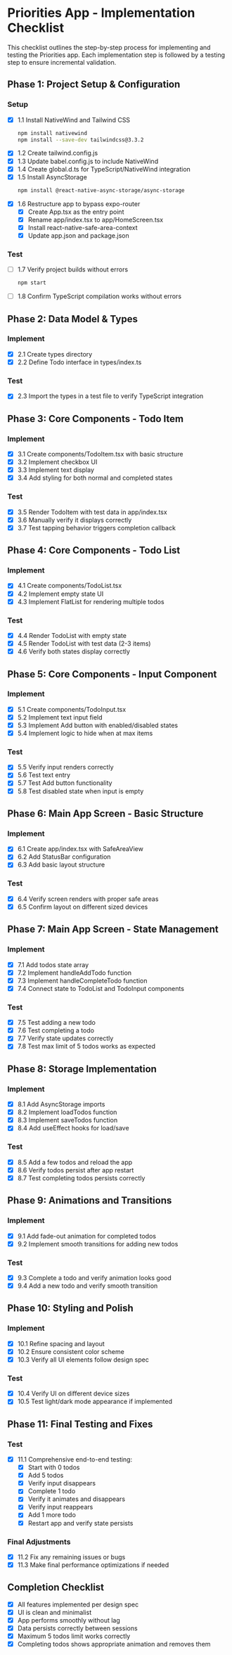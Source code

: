 # Priorities App - Implementation Checklist

This checklist outlines the step-by-step process for implementing and testing the Priorities app. Each implementation step is followed by a testing step to ensure incremental validation.

## Phase 1: Project Setup & Configuration

### Setup
- [x] 1.1 Install NativeWind and Tailwind CSS
  ```bash
  npm install nativewind
  npm install --save-dev tailwindcss@3.3.2
  ```
- [x] 1.2 Create tailwind.config.js
- [x] 1.3 Update babel.config.js to include NativeWind
- [x] 1.4 Create global.d.ts for TypeScript/NativeWind integration
- [x] 1.5 Install AsyncStorage
  ```bash
  npm install @react-native-async-storage/async-storage
  ```
- [x] 1.6 Restructure app to bypass expo-router
  - [x] Create App.tsx as the entry point
  - [x] Rename app/index.tsx to app/HomeScreen.tsx
  - [x] Install react-native-safe-area-context
  - [x] Update app.json and package.json
 
### Test
- [ ] 1.7 Verify project builds without errors
  ```bash
  npm start
  ```
- [ ] 1.8 Confirm TypeScript compilation works without errors

## Phase 2: Data Model & Types

### Implement
- [x] 2.1 Create types directory
- [x] 2.2 Define Todo interface in types/index.ts

### Test
- [x] 2.3 Import the types in a test file to verify TypeScript integration

## Phase 3: Core Components - Todo Item

### Implement
- [x] 3.1 Create components/TodoItem.tsx with basic structure
- [x] 3.2 Implement checkbox UI
- [x] 3.3 Implement text display
- [x] 3.4 Add styling for both normal and completed states

### Test
- [x] 3.5 Render TodoItem with test data in app/index.tsx
- [x] 3.6 Manually verify it displays correctly
- [x] 3.7 Test tapping behavior triggers completion callback

## Phase 4: Core Components - Todo List

### Implement
- [x] 4.1 Create components/TodoList.tsx
- [x] 4.2 Implement empty state UI
- [x] 4.3 Implement FlatList for rendering multiple todos

### Test
- [x] 4.4 Render TodoList with empty state
- [x] 4.5 Render TodoList with test data (2-3 items)
- [x] 4.6 Verify both states display correctly

## Phase 5: Core Components - Input Component

### Implement
- [x] 5.1 Create components/TodoInput.tsx
- [x] 5.2 Implement text input field
- [x] 5.3 Implement Add button with enabled/disabled states
- [x] 5.4 Implement logic to hide when at max items

### Test
- [x] 5.5 Verify input renders correctly
- [x] 5.6 Test text entry
- [x] 5.7 Test Add button functionality
- [x] 5.8 Test disabled state when input is empty

## Phase 6: Main App Screen - Basic Structure

### Implement
- [x] 6.1 Create app/index.tsx with SafeAreaView
- [x] 6.2 Add StatusBar configuration
- [x] 6.3 Add basic layout structure

### Test
- [x] 6.4 Verify screen renders with proper safe areas
- [x] 6.5 Confirm layout on different sized devices

## Phase 7: Main App Screen - State Management

### Implement
- [x] 7.1 Add todos state array
- [x] 7.2 Implement handleAddTodo function
- [x] 7.3 Implement handleCompleteTodo function
- [x] 7.4 Connect state to TodoList and TodoInput components

### Test
- [x] 7.5 Test adding a new todo
- [x] 7.6 Test completing a todo
- [x] 7.7 Verify state updates correctly
- [x] 7.8 Test max limit of 5 todos works as expected

## Phase 8: Storage Implementation

### Implement
- [x] 8.1 Add AsyncStorage imports
- [x] 8.2 Implement loadTodos function
- [x] 8.3 Implement saveTodos function
- [x] 8.4 Add useEffect hooks for load/save

### Test
- [x] 8.5 Add a few todos and reload the app
- [x] 8.6 Verify todos persist after app restart
- [x] 8.7 Test completing todos persists correctly

## Phase 9: Animations and Transitions

### Implement
- [x] 9.1 Add fade-out animation for completed todos
- [x] 9.2 Implement smooth transitions for adding new todos

### Test
- [x] 9.3 Complete a todo and verify animation looks good
- [x] 9.4 Add a new todo and verify smooth transition

## Phase 10: Styling and Polish

### Implement
- [x] 10.1 Refine spacing and layout
- [x] 10.2 Ensure consistent color scheme
- [x] 10.3 Verify all UI elements follow design spec

### Test
- [x] 10.4 Verify UI on different device sizes
- [x] 10.5 Test light/dark mode appearance if implemented

## Phase 11: Final Testing and Fixes

### Test
- [x] 11.1 Comprehensive end-to-end testing:
  - [x] Start with 0 todos
  - [x] Add 5 todos
  - [x] Verify input disappears
  - [x] Complete 1 todo
  - [x] Verify it animates and disappears
  - [x] Verify input reappears
  - [x] Add 1 more todo
  - [x] Restart app and verify state persists

### Final Adjustments
- [x] 11.2 Fix any remaining issues or bugs
- [x] 11.3 Make final performance optimizations if needed

## Completion Checklist

- [x] All features implemented per design spec
- [x] UI is clean and minimalist
- [x] App performs smoothly without lag
- [x] Data persists correctly between sessions
- [x] Maximum 5 todos limit works correctly
- [x] Completing todos shows appropriate animation and removes them 